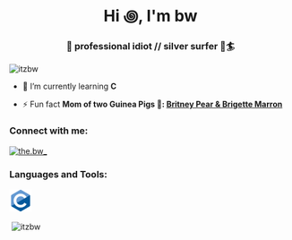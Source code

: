 <h1 align="center">Hi ꩜, I'm bw</h1>
<h3 align="center"> 🧐 professional idiot // silver surfer 🥈🏄</h3>

<p align="left"> <img src="https://komarev.com/ghpvc/?username=itzbw&label=Profile%20views&color=0e75b6&style=flat" alt="itzbw" /> </p>

- 🌱 I’m currently learning **C**

- ⚡ Fun fact **Mom of two Guinea Pigs 🐹: <a href="https://www.youtube.com/channel/UCqjq9Y6x3rXWgqLXFOXsWdg">Britney Pear & Brigette Marron</a>**

<h3 align="left">Connect with me:</h3>
<p align="left">
<a href="https://instagram.com/the.bw_" target="blank"><img align="center" src="https://raw.githubusercontent.com/rahuldkjain/github-profile-readme-generator/master/src/images/icons/Social/instagram.svg" alt="the.bw_" height="30" width="40" /></a>
</p>

<h3 align="left">Languages and Tools:</h3>
<p align="left"> <a href="https://www.cprogramming.com/" target="_blank" rel="noreferrer"> <img src="https://raw.githubusercontent.com/devicons/devicon/master/icons/c/c-original.svg" alt="c" width="40" height="40"/> </a> </p>

<p>&nbsp;<img align="center" src="https://github-readme-stats.vercel.app/api?username=itzbw&show_icons=true&locale=en" alt="itzbw" /></p>
